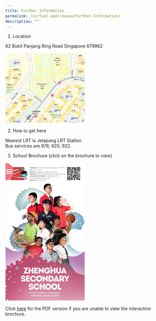 ```yaml
---
title: Further Information
permalink: /virtual-open-house/Further-Information/
description: ""
---
```

1. Location

62 Bukit Panjang Ring Road Singapore 679962

<a href="https://www.onemap.gov.sg/main/v2/?lat=1.38836870373382&lng=103.76552155794" target = "\_blank">   
<img style="width:50%;height:50%" src="/images/Virtual%20Open%20House/Further%20Information/F1.jpg"></a>


2. How to get here

Nearest LRT is Jelapang LRT Station  
Bus services are 976, 920, 922.


3. School Brochure (click on the brochure to view)

<a href="https://xd.adobe.com/view/3f360842-eaef-4b3d-9360-c6781eba85ef-6a65/screen/497a15e1-2f96-4cf8-98e9-09a118c13650/?fullscreen" target = "\_blank">   
<img style="width:50%;height:50%" src="/images/Virtual%20Open%20House/Further%20Information/F2.jpg"></a>

Click [here](https://zhenghuasec.moe.edu.sg/wp-content/uploads/2020/10/Openhouse-brochure_v4.pdf) for the PDF version if you are unable to view the interactive brochure.